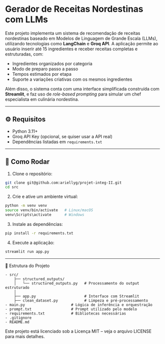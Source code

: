 # Gerador de Receitas Nordestinas com LLMs

Este projeto implementa um sistema de recomendação de receitas nordestinas baseado em Modelos de Linguagem de Grande Escala (LLMs), utilizando tecnologias como **LangChain** e **Groq API**. A aplicação permite ao usuário inserir até 15 ingredientes e receber receitas completas e estruturadas, com:

- Ingredientes organizados por categoria
- Modo de preparo passo a passo
- Tempos estimados por etapa
- Suporte a variações criativas com os mesmos ingredientes

Além disso, o sistema conta com uma interface simplificada construída com **Streamlit**, e faz uso de *role-based prompting* para simular um chef especialista em culinária nordestina.

---

## ⚙️ Requisitos

- Python 3.11+
- Groq API Key (opcional, se quiser usar a API real)
- Dependências listadas em `requirements.txt`

---

## 🚀 Como Rodar

1. Clone o repositório:

```bash
git clone git@github.com:ariellyg/projet-integ-II.git
cd src
```

2. Crie e ative um ambiente virtual:

```bash
python -m venv venv
source venv/bin/activate   # Linux/macOS
venv\Scripts\activate      # Windows
```

3. Instale as dependências:

```bash
pip install -r requirements.txt
```

4. Execute a aplicação:

```bash
streamlit run app.py
```

---

📁 Estrutura do Projeto

```
- src/
    ├── structured_outputs/
    │   └── structured_outputs.py   # Processamento do output estruturado
    │
    ├── app.py                      # Interface com Streamlit
    ├── clean_dataset.py            # Limpeza e pré-processamento
- main.py                     # Lógica de inferência e orquestração
- prompt.txt                  # Prompt utilizado pelo modelo
- requirements.txt            # Bibliotecas necessárias
- .gitignore
- README.md
```

Este projeto está licenciado sob a Licença MIT – veja o arquivo LICENSE para mais detalhes.
